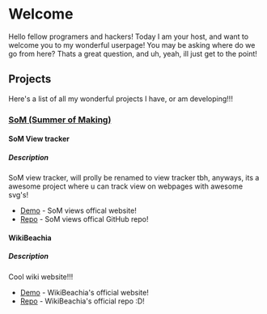# Welcome

Hello fellow programers and hackers! Today I am your host, and want to welcome you to my wonderful userpage! You may be asking where do we go from here? Thats a great question, and uh, yeah, ill just get to the point!

## Projects

Here's a list of all my wonderful projects I have, or am developing!!!

### [SoM (Summer of Making)](https://summer.hackclub.com/)

#### SoM View tracker

##### Description

SoM view tracker, will prolly be renamed to view tracker tbh, anyways, its a awesome project where u can track view on webpages with awesome svg's!

- [Demo](https://som-views.null-austin.me/) - SoM views offical website!
- [Repo](https://github.com/Null-Austin/SoM-view-tracker/) - SoM views offical GitHub repo!

#### WikiBeachia

##### Description

Cool wiki website!!!

- [Demo](https://wiki.null-austin.me/) - WikiBeachia's official website!
- [Repo](https://github.com/Null-Austin/wikibeachia/) - WikiBeachia's official repo :D!
